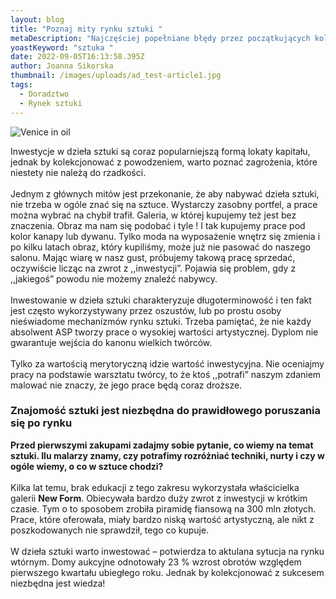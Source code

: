 ```yaml
---
layout: blog
title: "Poznaj mity rynku sztuki "
metaDescription: "Najczęściej popełniane błędy przez początkujących kolekcjonerów. "
yoastKeyword: "sztuka "
date: 2022-09-05T16:13:58.395Z
author: Joanna Sikorska
thumbnail: /images/uploads/ad_test-article1.jpg
tags:
  - Doradztwo
  - Rynek sztuki
---
```

![Venice in oil](/images/uploads/ad_test-article1.jpg)

Inwestycje w dzieła sztuki są coraz popularniejszą formą lokaty kapitału, jednak by kolekcjonować z powodzeniem, warto poznać zagrożenia, które niestety nie należą do rzadkości.\
\
Jednym z głównych mitów jest przekonanie, że aby nabywać dzieła sztuki, nie trzeba w ogóle znać się na sztuce. Wystarczy zasobny portfel, a prace można wybrać na chybił trafił. Galeria, w której kupujemy też jest bez znaczenia. Obraz ma nam się podobać i tyle ! I tak kupujemy prace pod kolor kanapy lub dywanu. Tylko  moda na wyposażenie wnętrz się zmienia i po kilku latach obraz, który kupiliśmy, może już nie pasować do naszego salonu. Mając wiarę w nasz gust, próbujemy takową pracę sprzedać, oczywiście licząc na zwrot z ,,inwestycji”. Pojawia się problem, gdy z ,,jakiegoś” powodu nie możemy znaleźć nabywcy. \
\
Inwestowanie w dzieła sztuki charakteryzuje długoterminowość i ten fakt jest często wykorzystywany przez oszustów, lub po prostu osoby nieświadome mechanizmów rynku sztuki. Trzeba pamiętać, że nie każdy absolwent ASP tworzy prace o wysokiej wartości artystycznej. Dyplom nie gwarantuje wejścia do kanonu wielkich twórców.\
\
Tylko za wartością merytoryczną idzie wartość inwestycyjna. Nie oceniajmy pracy na podstawie warsztatu twórcy, to że ktoś ,,potrafi” naszym zdaniem malować nie znaczy, że jego prace będą coraz droższe.

### Znajomość sztuki jest niezbędna do prawidłowego poruszania się po rynku

**Przed pierwszymi zakupami zadajmy sobie pytanie, co wiemy na temat sztuki. Ilu malarzy znamy, czy potrafimy rozróżniać techniki, nurty i czy w ogóle wiemy, o co w sztuce chodzi?**\
\
Kilka lat temu, brak edukacji z tego zakresu wykorzystała właścicielka galerii **New Form**. Obiecywała bardzo duży zwrot z inwestycji w krótkim czasie. Tym o to sposobem zrobiła piramidę fiansową na 300 mln złotych. Prace, które oferowała, miały bardzo niską wartość artystyczną, ale nikt z poszkodowanych nie sprawdził, tego co kupuje.\
\
W dzieła sztuki warto inwestować – potwierdza to aktulana sytucja na rynku wtórnym. Domy aukcyjne odnotowały 23 % wzrost obrotów względem pierwszego kwartału ubiegłego roku. Jednak by kolekcjonować z sukcesem niezbędna jest wiedza!